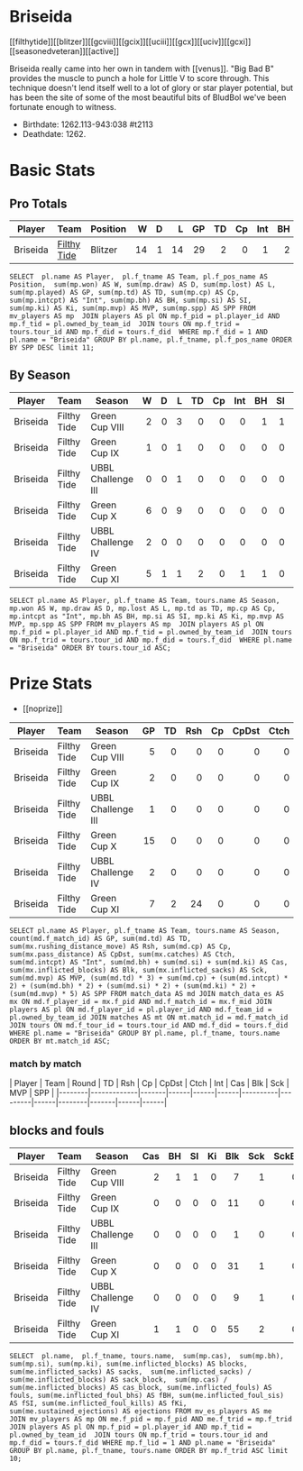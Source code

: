 # Briseida

[[filthytide]][[blitzer]][[gcviii]][[gcix]][[uciii]][[gcx]][[uciv]][[gcxi]][[seasonedveteran]][[active]]

Briseida really came into her own in tandem with [[venus]]. "Big Bad B" provides the muscle to punch a hole for Little V to score through. This technique doesn't lend itself well to a lot of glory or star player potential, but has been the site of some of the most beautiful bits of BludBol we've been fortunate enough to witness.

* Birthdate: 1262.113-943:038 #t2113 
* Deathdate: 1262.

# Basic Stats

## Pro Totals

| Player           | Team        | Position      | W | D | L | GP | TD | Cp | Int | BH | SI | Ki | MVP | SPP |
|------------------|-------------|---------------|--:|--:|--:|---:|---:|---:|----:|---:|---:|---:|----:|----:|
| Briseida | [Filthy Tide](../teams/filthytide) | Blitzer  |   14 |    1 |   14 |   29 |    2 |    0 |    1 |    2 |    1 |    0 |    4 |   34 |

```
SELECT  pl.name AS Player,  pl.f_tname AS Team, pl.f_pos_name AS Position,  sum(mp.won) AS W, sum(mp.draw) AS D, sum(mp.lost) AS L, sum(mp.played) AS GP, sum(mp.td) AS TD, sum(mp.cp) AS Cp, sum(mp.intcpt) AS "Int", sum(mp.bh) AS BH, sum(mp.si) AS SI, sum(mp.ki) AS Ki, sum(mp.mvp) AS MVP, sum(mp.spp) AS SPP FROM mv_players AS mp  JOIN players AS pl ON mp.f_pid = pl.player_id AND mp.f_tid = pl.owned_by_team_id  JOIN tours ON mp.f_trid = tours.tour_id AND mp.f_did = tours.f_did  WHERE mp.f_did = 1 AND pl.name = "Briseida" GROUP BY pl.name, pl.f_tname, pl.f_pos_name ORDER BY SPP DESC limit 11;
```


## By Season

| Player | Team         | Season          | W | D | L | TD | Cp | Int | BH | SI | Ki | MVP | SPP |
|--------|--------------|-----------------|--:|--:|--:|---:|---:|----:|---:|---:|---:|----:|----:|
| Briseida | Filthy Tide | Green Cup VIII     |    2 |    0 |    3 |    0 |    0 |    0 |    1 |    1 |    0 |    1 |    9 |
| Briseida | Filthy Tide | Green Cup IX       |    1 |    0 |    1 |    0 |    0 |    0 |    0 |    0 |    0 |    0 |    0 |
| Briseida | Filthy Tide | UBBL Challenge III |    0 |    0 |    1 |    0 |    0 |    0 |    0 |    0 |    0 |    0 |    0 |
| Briseida | Filthy Tide | Green Cup X        |    6 |    0 |    9 |    0 |    0 |    0 |    0 |    0 |    0 |    2 |   10 |
| Briseida | Filthy Tide | UBBL Challenge IV  |    2 |    0 |    0 |    0 |    0 |    0 |    0 |    0 |    0 |    0 |    0 |
| Briseida | Filthy Tide | Green Cup XI       |    5 |    1 |    1 |    2 |    0 |    1 |    1 |    0 |    0 |    1 |   15 |


```
SELECT pl.name AS Player, pl.f_tname AS Team, tours.name AS Season, mp.won AS W, mp.draw AS D, mp.lost AS L, mp.td as TD, mp.cp AS Cp, mp.intcpt as "Int", mp.bh AS BH, mp.si AS SI, mp.ki AS Ki, mp.mvp AS MVP, mp.spp AS SPP FROM mv_players AS mp  JOIN players AS pl ON mp.f_pid = pl.player_id AND mp.f_tid = pl.owned_by_team_id  JOIN tours ON mp.f_trid = tours.tour_id AND mp.f_did = tours.f_did  WHERE pl.name = "Briseida" ORDER BY tours.tour_id ASC;
```

# Prize Stats

* [[noprize]]

| Player | Team         | Season          | GP | TD | Rsh | Cp | CpDst | Ctch | Int | Cas | Blk | Sck | MVP | SPP |
|--------|--------------|-----------------|---:|---:|----:|---:|------:|-----:|----:|----:|----:|----:|----:|----:|
| Briseida | Filthy Tide | Green Cup VIII     |  5 |    0 |    0 |    0 |     0 |    0 |    0 |    2 |    7 |    1 |    1 |    9 |
| Briseida | Filthy Tide | Green Cup IX       |  2 |    0 |    0 |    0 |     0 |    0 |    0 |    0 |   11 |    0 |    0 |    0 |
| Briseida | Filthy Tide | UBBL Challenge III |  1 |    0 |    0 |    0 |     0 |    0 |    0 |    0 |    1 |    0 |    0 |    0 |
| Briseida | Filthy Tide | Green Cup X        | 15 |    0 |    0 |    0 |     0 |    0 |    0 |    0 |   31 |    1 |    2 |   10 |
| Briseida | Filthy Tide | UBBL Challenge IV  |  2 |    0 |    0 |    0 |     0 |    0 |    0 |    0 |    9 |    1 |    0 |    0 |
| Briseida | Filthy Tide | Green Cup XI       |  7 |    2 |   24 |    0 |     0 |    0 |    1 |    1 |   55 |    2 |    1 |   15 |


```
SELECT pl.name AS Player, pl.f_tname AS Team, tours.name AS Season, count(md.f_match_id) AS GP, sum(md.td) AS TD, sum(mx.rushing_distance_move) AS Rsh, sum(md.cp) AS Cp, sum(mx.pass_distance) AS CpDst, sum(mx.catches) AS Ctch, sum(md.intcpt) AS "Int", sum(md.bh) + sum(md.si) + sum(md.ki) AS Cas, sum(mx.inflicted_blocks) AS Blk, sum(mx.inflicted_sacks) AS Sck, sum(md.mvp) AS MVP, (sum(md.td) * 3) + sum(md.cp) + (sum(md.intcpt) * 2) + (sum(md.bh) * 2) + (sum(md.si) * 2) + (sum(md.ki) * 2) + (sum(md.mvp) * 5) AS SPP FROM match_data AS md JOIN match_data_es AS mx ON md.f_player_id = mx.f_pid AND md.f_match_id = mx.f_mid JOIN players AS pl ON md.f_player_id = pl.player_id AND md.f_team_id = pl.owned_by_team_id JOIN matches AS mt ON mt.match_id = md.f_match_id JOIN tours ON md.f_tour_id = tours.tour_id AND md.f_did = tours.f_did WHERE pl.name = "Briseida" GROUP BY pl.name, pl.f_tname, tours.name ORDER BY mt.match_id ASC;
```

### match by match

| Player | Team        | Round          | TD  | Rsh | Cp   | CpDst | Ctch | Int | Cas  | Blk | Sck | MVP | SPP  |
|--------|-------------|-------|------|------|------|----------|---------|------|--------|-------|------|------|


## blocks and fouls

| Player | Team | Season | Cas | BH | SI | Ki | Blk | Sck | SckBlkRate | CasBlkRate | Fouls | fBH | fSI | fKi | Ejections |
|---|---|---|---:|---:|---:|---:|---:|---:|---:|---:|---:|---:|---:|---:|---:|
| Briseida | Filthy Tide | Green Cup VIII     |           2 |          1 |          1 |          0 |      7 |     1 |     0.1429 |    0.2857 |     0 |    0 |    0 |    0 |         0 |
| Briseida | Filthy Tide | Green Cup IX       |           0 |          0 |          0 |          0 |     11 |     0 |     0.0000 |    0.0000 |     0 |    0 |    0 |    0 |         0 |
| Briseida | Filthy Tide | UBBL Challenge III |           0 |          0 |          0 |          0 |      1 |     0 |     0.0000 |    0.0000 |     0 |    0 |    0 |    0 |         0 |
| Briseida | Filthy Tide | Green Cup X        |           0 |          0 |          0 |          0 |     31 |     1 |     0.0323 |    0.0000 |     0 |    0 |    0 |    0 |         0 |
| Briseida | Filthy Tide | UBBL Challenge IV  |           0 |          0 |          0 |          0 |      9 |     1 |     0.1111 |    0.0000 |     0 |    0 |    0 |    0 |         0 |
| Briseida | Filthy Tide | Green Cup XI       |           1 |          1 |          0 |          0 |     55 |     2 |     0.0364 |    0.0182 |     0 |    0 |    0 |    0 |         0 |

```
SELECT  pl.name,  pl.f_tname, tours.name,  sum(mp.cas),  sum(mp.bh), sum(mp.si), sum(mp.ki), sum(me.inflicted_blocks) AS blocks,  sum(me.inflicted_sacks) AS sacks,  sum(me.inflicted_sacks) / sum(me.inflicted_blocks) AS sack_block,  sum(mp.cas) / sum(me.inflicted_blocks) AS cas_block, sum(me.inflicted_fouls) AS fouls, sum(me.inflicted_foul_bhs) AS fBH, sum(me.inflicted_foul_sis) AS fSI, sum(me.inflicted_foul_kills) AS fKi, sum(me.sustained_ejections) AS ejections FROM mv_es_players AS me  JOIN mv_players AS mp ON me.f_pid = mp.f_pid AND me.f_trid = mp.f_trid  JOIN players AS pl ON mp.f_pid = pl.player_id AND mp.f_tid = pl.owned_by_team_id  JOIN tours ON mp.f_trid = tours.tour_id and mp.f_did = tours.f_did WHERE mp.f_lid = 1 AND pl.name = "Briseida" GROUP BY pl.name, pl.f_tname, tours.name ORDER BY mp.f_trid ASC limit 10;
```

